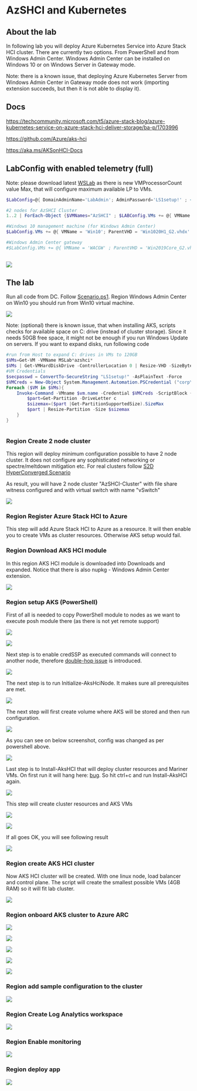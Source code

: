 # AzSHCI and Kubernetes

## About the lab

In following lab you will deploy Azure Kubernetes Service into Azure Stack HCI cluster. There are currently two options. From PowerShell and from Windows Admin Center. Windows Admin Center can be installed on Windows 10 or on Windows Server in Gateway mode.

Note: there is a known issue, that deploying Azure Kubernetes Server from Windows Admin Center in Gateway mode does not work (importing extension succeeds, but then it is not able to display it).

## Docs

https://techcommunity.microsoft.com/t5/azure-stack-blog/azure-kubernetes-service-on-azure-stack-hci-deliver-storage/ba-p/1703996

https://github.com/Azure/aks-hci

https://aka.ms/AKSonHCI-Docs

## LabConfig with enabled telemetry (full)

Note: please download latest [WSLab](https://aka.ms/wslab/download) as there is new VMProcessorCount value Max, that will configure maximum available LP to VMs.

```PowerShell
$LabConfig=@{ DomainAdminName='LabAdmin'; AdminPassword='LS1setup!' ; <#Prefix = 'WSLab-'#> ; DCEdition='4'; Internet=$true ; TelemetryLevel='Full' ; TelemetryNickname='' ; AdditionalNetworksConfig=@(); VMs=@()}

#2 nodes for AzSHCI Cluster
1..2 | ForEach-Object {$VMNames="AzSHCI" ; $LABConfig.VMs += @{ VMName = "$VMNames$_" ; Configuration = 'S2D' ; ParentVHD = 'AzSHCI20H2_G2.vhdx' ; HDDNumber = 4 ; HDDSize= 4TB ; MemoryStartupBytes= 24GB; VMProcessorCount="Max" ; NestedVirt=$true}}

#Windows 10 management machine (for Windows Admin Center)
$LabConfig.VMs += @{ VMName = 'Win10'; ParentVHD = 'Win1020H1_G2.vhdx' ; AddToolsVHD = $True ; MGMTNICs=1 }

#Windows Admin Center gateway
#$LabConfig.VMs += @{ VMName = 'WACGW' ; ParentVHD = 'Win2019Core_G2.vhdx' ; MGMTNICs=1 }
 
```

![](/Scenarios/AzSHCI%20and%20Kubernetes/Screenshots/hvmanager01.png)

## The lab

Run all code from DC. Follow [Scenario.ps1](/Scenarios/AzSHCI%20and%20Kubernetes/Scenario.ps1). Region Windows Admin Center on Win10 you should run from Win10 virtual machine.

![](/Scenarios/AzSHCI%20and%20Kubernetes/Screenshots/PowerShell_ISE01.png)

Note: (optional) there is known issue, that when installing AKS, scripts checks for available space on C: drive (instead of cluster storage). Since it needs 50GB free space, it might not be enough if you run Windows Update on servers. If you want to expand disks, run following code

```PowerShell
#run from Host to expand C: drives in VMs to 120GB
$VMs=Get-VM -VMName MSLab*azshci*
$VMs | Get-VMHardDiskDrive -ControllerLocation 0 | Resize-VHD -SizeBytes 120GB
#VM Credentials
$secpasswd = ConvertTo-SecureString "LS1setup!" -AsPlainText -Force
$VMCreds = New-Object System.Management.Automation.PSCredential ("corp\LabAdmin", $secpasswd)
Foreach ($VM in $VMs){
    Invoke-Command -VMname $vm.name -Credential $VMCreds -ScriptBlock {
        $part=Get-Partition -DriveLetter c
        $sizemax=($part |Get-PartitionSupportedSize).SizeMax
        $part | Resize-Partition -Size $sizemax
    }
}
 
```

### Region Create 2 node cluster

This region will deploy minimum configuration possible to have 2 node cluster. It does not configure any sophisticated networking or spectre/meltdown mitigation etc. For real clusters follow [S2D HyperConverged Scenario](https://github.com/microsoft/WSLab/tree/master/Scenarios/S2D%20Hyperconverged)

As result, you will have 2 node cluster "AzSHCI-Cluster" with file share witness configured and with virtual switch with name "vSwitch"

![](/Scenarios/AzSHCI%20and%20Kubernetes/Screenshots/Cluadmin01.png)

### Region Register Azure Stack HCI to Azure

This step will add Azure Stack HCI to Azure as a resource. It will then enable you to create VMs as cluster resources. Otherwise AKS setup would fail.

### Region Download AKS HCI module

In this region AKS HCI module is downloaded into Downloads and expanded. Notice that there is also nupkg - Windows Admin Center extension.

![](/Scenarios/AzSHCI%20and%20Kubernetes/Screenshots/Explorer01.png)

### Region setup AKS (PowerShell)

First of all is needed to copy PowerShell module to nodes as we want to execute posh module there (as there is not yet remote support)

![](/Scenarios/AzSHCI%20and%20Kubernetes/Screenshots/PowerShell01.png)

![](/Scenarios/AzSHCI%20and%20Kubernetes/Screenshots/Explorer02.png)

Next step is to enable credSSP as executed commands will connect to another node, therefore [double-hop issue](https://blogs.technet.microsoft.com/ashleymcglone/2016/08/30/powershell-remoting-kerberos-double-hop-solved-securely/) is introduced.

![](/Scenarios/AzSHCI%20and%20Kubernetes/Screenshots/PowerShell02.png)

The next step is to run Initialize-AksHciNode. It makes sure all prerequisites are met.

![](/Scenarios/AzSHCI%20and%20Kubernetes/Screenshots/PowerShell03.png)

The next step will first create volume where AKS will be stored and then run configuration.

![](/Scenarios/AzSHCI%20and%20Kubernetes/Screenshots/PowerShell05.png)

As you can see on below screenshot, config was changed as per powershell above.

![](/Scenarios/AzSHCI%20and%20Kubernetes/Screenshots/PowerShell06.png)

Last step is to Install-AksHCI that will deploy cluster resources and Mariner VMs. On first run it will hang here: [bug](https://github.com/Azure/aks-hci/issues/28). So hit ctrl+c and run Install-AksHCI again.

![](/Scenarios/AzSHCI%20and%20Kubernetes/Screenshots/PowerShell07.png)

This step will create cluster resources and AKS VMs

![](/Scenarios/AzSHCI%20and%20Kubernetes/Screenshots/PowerShell08.png)

![](/Scenarios/AzSHCI%20and%20Kubernetes/Screenshots/DC01.png)

If all goes OK, you will see following result

![](/Scenarios/AzSHCI%20and%20Kubernetes/Screenshots/PowerShell09.png)

### Region create AKS HCI cluster

Now AKS HCI cluster will be created. With one linux node, load balancer and control plane. The script will create the smallest possible VMs (4GB RAM) so it will fit lab cluster.

![](/Scenarios/AzSHCI%20and%20Kubernetes/Screenshots/Desktop01.png)

### Region onboard AKS cluster to Azure ARC

![](/Scenarios/AzSHCI%20and%20Kubernetes/Screenshots/PowerShell10.png)

![](/Scenarios/AzSHCI%20and%20Kubernetes/Screenshots/Edge01.png)

![](/Scenarios/AzSHCI%20and%20Kubernetes/Screenshots/Edge02.png)

![](/Scenarios/AzSHCI%20and%20Kubernetes/Screenshots/Edge03.png)

![](/Scenarios/AzSHCI%20and%20Kubernetes/Screenshots/Edge04.png)

### Region add sample configuration to the cluster

![](/Scenarios/AzSHCI%20and%20Kubernetes/Screenshots/Edge05.png)

### Region Create Log Analytics workspace

![](/Scenarios/AzSHCI%20and%20Kubernetes/Screenshots/Edge06.png)

### Region Enable monitoring

![](/Scenarios/AzSHCI%20and%20Kubernetes/Screenshots/Edge07.png)

### Region deploy app

![](/Scenarios/AzSHCI%20and%20Kubernetes/Screenshots/DC02.png)
